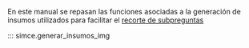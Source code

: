 En este manual se repasan las funciones asociadas a la generación de insumos utilizados para facilitar el [recorte de subpreguntas](proc_imgs.md) 



::: simce.generar_insumos_img